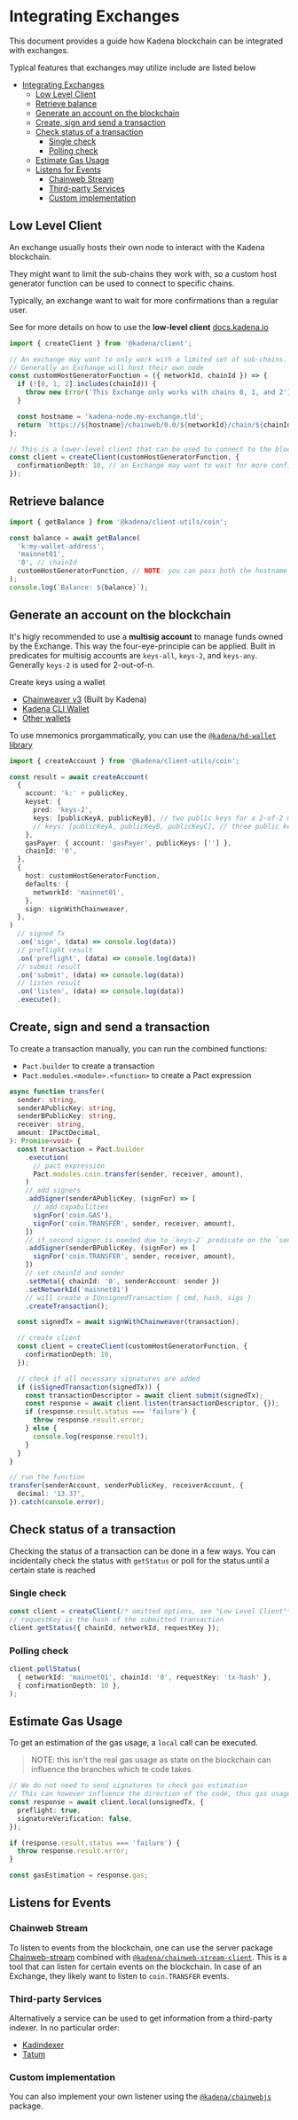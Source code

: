 # Integrating Exchanges

This document provides a guide how Kadena blockchain can be integrated with
exchanges.

Typical features that exchanges may utilize include are listed below

- [Integrating Exchanges](#integrating-exchanges)
  - [Low Level Client](#low-level-client)
  - [Retrieve balance](#retrieve-balance)
  - [Generate an account on the blockchain](#generate-an-account-on-the-blockchain)
  - [Create, sign and send a transaction](#create-sign-and-send-a-transaction)
  - [Check status of a transaction](#check-status-of-a-transaction)
    - [Single check](#single-check)
    - [Polling check](#polling-check)
  - [Estimate Gas Usage](#estimate-gas-usage)
  - [Listens for Events](#listens-for-events)
    - [Chainweb Stream](#chainweb-stream)
    - [Third-party Services](#third-party-services)
    - [Custom implementation](#custom-implementation)

## Low Level Client

An exchange usually hosts their own node to interact with the Kadena blockchain.

They might want to limit the sub-chains they work with, so a custom host
generator function can be used to connect to specific chains.

Typically, an exchange want to wait for more confirmations than a regular user.

See for more details on how to use the **low-level client**
[docs.kadena.io](https://docs.kadena.io/reference/kadena-client#get-started-with-kadena-client)

```ts
import { createClient } from '@kadena/client';

// An exchange may want to only work with a limited set of sub-chains.
// Generally an Exchange will host their own node
const customHostGeneratorFunction = ({ networkId, chainId }) => {
  if (![0, 1, 2].includes(chainId)) {
    throw new Error('This Exchange only works with chains 0, 1, and 2');
  }

  const hostname = 'kadena-node.my-exchange.tld';
  return `https://${hostname}/chainweb/0.0/${networkId}/chain/${chainId}/pact`;
};

// This is a lower-level client that can be used to connect to the blockchain.
const client = createClient(customHostGeneratorFunction, {
  confirmationDepth: 10, // an Exchange may want to wait for more confirmations
});
```

## Retrieve balance

```ts
import { getBalance } from '@kadena/client-utils/coin';

const balance = await getBalance(
  'k:my-wallet-address',
  'mainnet01',
  '0', // chainId
  customHostGeneratorFunction, // NOTE: you can pass both the hostname or a generator function
);
console.log(`Balance: ${balance}`);
```

## Generate an account on the blockchain

It's higly recommended to use a **multisig account** to manage funds owned by
the Exchange. This way the four-eye-principle can be applied. Built in
predicates for multisig accounts are `keys-all`, `keys-2`, and `keys-any`.
Generally `keys-2` is used for 2-out-of-n.

Create keys using a wallet

- [Chainweaver v3](https://wallet.kadena.io) (Built by Kadena)
- [Kadena CLI Wallet](https://docs.kadena.io/reference/cli/cli-wallet)
- [Other wallets](https://www.kadena.io/defi?topic=Wallets#:~:text=Wallets%20allow%20you%20to%20store%2C%20send%20and%20receive%20digital%20currencies%2C%20unlocking%20the%20speed%2C%20security%2C%20privacy%20and%20cost%20reduction%20benefits%20of%20blockchain%20for%20your%20business)

To use mnemonics prorgammatically, you can use the
[`@kadena/hd-wallet` library](https://www.npmjs.com/package/@kadena/hd-wallet)

```ts
import { createAccount } from '@kadena/client-utils/coin';

const result = await createAccount(
  {
    account: 'k:' + publicKey,
    keyset: {
      pred: 'keys-2',
      keys: [publicKeyA, publicKeyB], // two public keys for a 2-of-2 multisig
      // keys: [publicKeyA, publicKeyB, publicKeyC], // three public keys for a 2-of-3 multisig
    },
    gasPayer: { account: 'gasPayer', publicKeys: [''] },
    chainId: '0',
  },
  {
    host: customHostGeneratorFunction,
    defaults: {
      networkId: 'mainnet01',
    },
    sign: signWithChainweaver,
  },
)
  // signed Tx
  .on('sign', (data) => console.log(data))
  // preflight result
  .on('preflight', (data) => console.log(data))
  // submit result
  .on('submit', (data) => console.log(data))
  // listen result
  .on('listen', (data) => console.log(data))
  .execute();
```

## Create, sign and send a transaction

To create a transaction manually, you can run the combined functions:

- `Pact.builder` to create a transaction
- `Pact.modules.<module>.<function>` to create a Pact expression

```ts
async function transfer(
  sender: string,
  senderAPublicKey: string,
  senderBPublicKey: string,
  receiver: string,
  amount: IPactDecimal,
): Promise<void> {
  const transaction = Pact.builder
    .execution(
      // pact expression
      Pact.modules.coin.transfer(sender, receiver, amount),
    )
    // add signers
    .addSigner(senderAPublicKey, (signFor) => [
      // add capabilities
      signFor('coin.GAS'),
      signFor('coin.TRANSFER', sender, receiver, amount),
    ])
    // if second signer is needed due to `keys-2` predicate on the `sender` account
    .addSigner(senderBPublicKey, (signFor) => [
      signFor('coin.TRANSFER', sender, receiver, amount),
    ])
    // set chainId and sender
    .setMeta({ chainId: '0', senderAccount: sender })
    .setNetworkId('mainnet01')
    // will create a IUnsignedTransaction { cmd, hash, sigs }
    .createTransaction();

  const signedTx = await signWithChainweaver(transaction);

  // create client
  const client = createClient(customHostGeneratorFunction, {
    confirmationDepth: 10,
  });

  // check if all necessary signatures are added
  if (isSignedTransaction(signedTx)) {
    const transactionDescriptor = await client.submit(signedTx);
    const response = await client.listen(transactionDescriptor, {});
    if (response.result.status === 'failure') {
      throw response.result.error;
    } else {
      console.log(response.result);
    }
  }
}

// run the function
transfer(senderAccount, senderPublicKey, receiverAccount, {
  decimal: '13.37',
}).catch(console.error);
```

## Check status of a transaction

Checking the status of a transaction can be done in a few ways. You can
incidentally check the status with `getStatus` or poll for the status until a
certain state is reached

### Single check

```ts
const client = createClient(/* omitted options, see "Low Level Client"*/);
// requestKey is the hash of the submitted transaction
client.getStatus({ chainId, networkId, requestKey });
```

### Polling check

```ts
client.pollStatus(
  { networkId: 'mainnet01', chainId: '0', requestKey: 'tx-hash' },
  { confirmationDepth: 10 },
);
```

## Estimate Gas Usage

To get an estimation of the gas usage, a `local` call can be executed.

> NOTE: this isn't the real gas usage as state on the blockchain can influence
> the branches which te code takes.

```ts
// We do not need to send signatures to check gas estimation
// This can however influence the direction of the code, thus gas usage
const response = await client.local(unsignedTx, {
  preflight: true,
  signatureVerification: false,
});

if (response.result.status === 'failure') {
  throw response.result.error;
}

const gasEstimation = response.gas;
```

## Listens for Events

### Chainweb Stream

To listen to events from the blockchain, one can use the server package
[Chainweb-stream](https://github.com/kadena-io/chainweb-stream) combined with
[`@kadena/chainweb-stream-client`](https://www.npmjs.com/package/@kadena/chainweb-stream-client).
This is a tool that can listen for certain events on the blockchain. In case of
an Exchange, they likely want to listen to `coin.TRANSFER` events.

### Third-party Services

Alternatively a service can be used to get information from a third-party
indexer. In no particular order:

- [Kadindexer](https://www.kadindexer.io/)
- [Tatum](https://www.tatum.io/)

### Custom implementation

You can also implement your own listener using the
[`@kadena/chainwebjs`](https://www.npmjs.com/package/@kadena/chainwebjs)
package.

